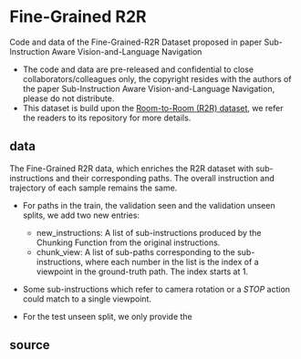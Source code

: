 # Fine-Grained R2R
Code and data of the Fine-Grained-R2R Dataset proposed in paper Sub-Instruction Aware Vision-and-Language Navigation

* The code and data are pre-released and confidential to close collaborators/colleagues only, the copyright resides with the authors of the paper Sub-Instruction Aware Vision-and-Language Navigation, please do not distribute.
* This dataset is build upon the [Room-to-Room (R2R) dataset](https://github.com/peteanderson80/Matterport3DSimulator/tree/master/tasks/R2R), we refer the readers to its repository for more details.

## data
The Fine-Grained R2R data, which enriches the R2R dataset with sub-instructions and their corresponding paths. The overall instruction and trajectory of each sample remains the same.

* For paths in the train, the validation seen and the validation unseen splits, we add two new entries:
  * new_instructions: A list of sub-instructions produced by the Chunking Function from the original instructions.
  * chunk_view: A list of sub-paths corresponding to the sub-instructions, where each number in the list is the index of a viewpoint in the ground-truth path. The index starts at 1.
  
* Some sub-instructions which refer to camera rotation or a *STOP* action could match to a single viewpoint.

* For the test unseen split, we only provide the 


## source
